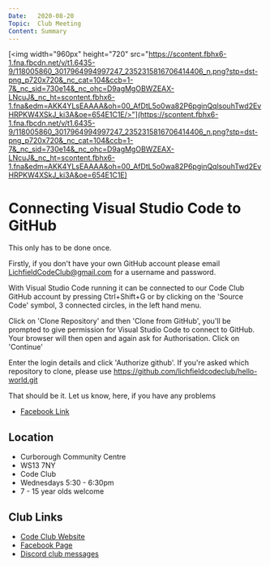 ```yaml
---
Date:   2020-08-20
Topic:  Club Meeting
Content: Summary
---
```

[<img width="960px" height="720" src="https://scontent.fbhx6-1.fna.fbcdn.net/v/t1.6435-9/118005860_3017964994997247_2352315816706414406_n.png?stp=dst-png_p720x720&_nc_cat=104&ccb=1-7&_nc_sid=730e14&_nc_ohc=D9agMgOBWZEAX-LNcuJ&_nc_ht=scontent.fbhx6-1.fna&edm=AKK4YLsEAAAA&oh=00_AfDtL5o0wa82P6pginQqlsouhTwd2EvHRPKW4XSkJ_ki3A&oe=654E1C1E/>"](https://scontent.fbhx6-1.fna.fbcdn.net/v/t1.6435-9/118005860_3017964994997247_2352315816706414406_n.png?stp=dst-png_p720x720&_nc_cat=104&ccb=1-7&_nc_sid=730e14&_nc_ohc=D9agMgOBWZEAX-LNcuJ&_nc_ht=scontent.fbhx6-1.fna&edm=AKK4YLsEAAAA&oh=00_AfDtL5o0wa82P6pginQqlsouhTwd2EvHRPKW4XSkJ_ki3A&oe=654E1C1E)

Connecting Visual Studio Code to GitHub
===========================
This only has to be done once.

Firstly, if you don't have your own GitHub account please email LichfieldCodeClub@gmail.com for a username and password.

With Visual Studio Code running it can be connected to our Code Club GitHub account by pressing Ctrl+Shift+G or by clicking on the 'Source Code' symbol, 3 connected circles, in the left hand  menu.

Click on 'Clone Repository' and then 'Clone from GitHub', you'll be prompted to give permission for Visual Studio Code to connect to GitHub. Your browser will then open and again ask for Authorisation. Click on 'Continue'

Enter the login details and click 'Authorize github'. 
If you're asked which repository to clone, please use https://github.com/lichfieldcodeclub/hello-world.git

That should be it.
Let us know, here, if you have any problems

* [Facebook Link](https://www.facebook.com/1481985248595237/posts/3017995848327495/)

## Location

* Curborough Community Centre
* WS13 7NY
* Code Club
* Wednesdays 5:30 - 6:30pm
* 7 - 15 year olds welcome

## Club Links

* [Code Club Website](https://lichfield-code-club.github.io/)
* [Facebook Page](https://www.facebook.com/LichfieldCoders)
* [Discord club messages](https://discord.gg/szz6xGK)
